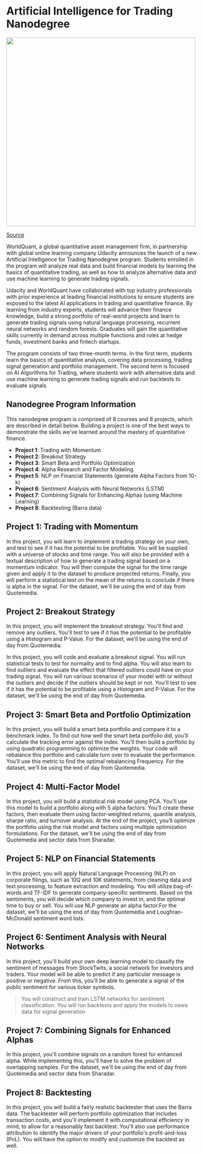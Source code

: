 # Artificial Intelligence for Trading Nanodegree

<img src="images/AI_for_Trading.png" width="500">

[Source](https://www.businesswire.com/news/home/20180816005146/en/WorldQuant-Udacity-Partner-Offer-Artificial-Intelligence-Trading)

WorldQuant, a global quantitative asset management firm, in partnership with global online learning company Udacity announces the launch of a new Artificial Intelligence for Trading Nanodegree program. Students enrolled in the program will analyze real data and build financial models by learning the basics of quantitative trading, as well as how to analyze alternative data and use machine learning to generate trading signals.

Udacity and WorldQuant have collaborated with top industry professionals with prior experience at leading financial institutions to ensure students are exposed to the latest AI applications in trading and quantitative finance. By learning from industry experts, students will advance their finance knowledge, build a strong portfolio of real-world projects and learn to generate trading signals using natural language processing, recurrent neural networks and random forests. Graduates will gain the quantitative skills currently in demand across multiple functions and roles at hedge funds, investment banks and fintech startups.

The program consists of two three-month terms. In the first term, students learn the basics of quantitative analysis, covering data processing, trading signal generation and portfolio management. The second term is focused on AI Algorithms for Trading, where students work with alternative data and use machine learning to generate trading signals and run backtests to evaluate signals

## Nanodegree Program Information

This nanodegree program is comprised of 8 courses and 8 projects, which are described in detail below.
Building a project is one of the best ways to demonstrate the skills we've learned around the mastery of
quantitative finance.

* **Project 1**: Trading with Momentum 
* **Project 2**: Breakout Strategy
* **Project 3**: Smart Beta and Portfolio Optimization
* **Project 4**: Alpha Research and Factor Modeling
* **Project 5**: NLP on Financial Statements (generate Alpha Factors from 10-k)
* **Project 6**: Sentiment Analysis with Neural Networks (LSTM)
* **Project 7**: Combining Signals for Enhancing Alphas (using Machine Learning)
* **Project 8**: Backtesting (Barra data)

## Project 1: Trading with Momentum

In this project, you will learn to implement a trading strategy on your own, and test to see if it has the potential to be profitable. You will be supplied with a universe of stocks and time range. You will also be provided with a textual description of how to generate a trading signal based on a momentum indicator. You will then compute the signal for the time range given and apply it to the dataset to produce projected returns. Finally, you will perform a statistical test on the mean of the returns to conclude if there is alpha in the signal. For the dataset, we'll be using the end of day from Quotemedia.


## Project 2: Breakout Strategy 

In this project, you will implement the breakout strategy. You'll find and remove any outliers. You'll test to see if it has the potential to be profitable using a Histogram and P-Value. For the dataset, we'll be using the end of day from Quotemedia.

In this project, you will code and evaluate a breakout signal. You will run statistical tests to test for normality
and to find alpha. You will also learn to find outliers and evaluate the effect that filtered outliers could have
on your trading signal. You will run various scenarios of your model with or without the outliers and decide
if the outliers should be kept or not. You'll test to see if it has the potential to be profitable using a Histogram and P-Value. For the dataset, we'll be using the end of day from Quotemedia.

## Project 3: Smart Beta and Portfolio Optimization

In this project, you will build a smart beta portfolio and compare it to a benchmark index. To find out how well the smart beta portfolio did, you’ll calculate the tracking error against the index. You’ll then build a portfolio by using quadratic programming to optimize the weights. Your code will rebalance this portfolio and calculate turn over to evaluate the performance. You’ll use this metric to find the optimal rebalancing Frequency. For the dataset, we'll be using the end of day from Quotemedia.


## Project 4: Multi-Factor Model

In this project, you will build a statistical risk model using PCA. You’ll use this model to build a portfolio along with 5 alpha factors. You’ll create these factors, then evaluate them using factor-weighted returns, quantile analysis, sharpe ratio, and turnover analysis. At the end of the project, you’ll optimize the portfolio using the risk model and factors using multiple optimization formulations. For the dataset, we'll be using the end of day from Quotemedia and sector data from Sharadar.

## Project 5: NLP on Financial Statements

In this project, you will apply Natural Language Processing (NLP) on corporate filings, such as 10Q and 10K
statements, from cleaning data and text processing, to feature extraction and modeling. You will utilize
bag-of-words and TF-IDF to generate company-specific sentiments. Based on the sentiments, you will decide
which company to invest in, and the optimal time to buy or sell. You will use NLP generate an alpha factor.For the dataset, we'll be using the end of day from Quotemedia and Loughran-McDonald sentiment word lists.

## Project 6: Sentiment Analysis with Neural Networks

In this project, you'll build your own deep learning model to classify the sentiment of messages from StockTwits, a social network for investors and traders. Your model will be able to predict if any particular message is positive or negative. From this, you'll be able to generate a signal of the public sentiment for various ticker symbols.

> You will construct and train LSTM networks for sentiment classification. You will run backtests and apply the models to news data for signal generation

## Project 7: Combining Signals for Enhanced Alphas

In this project, you'll combine signals on a random forest for enhanced alpha. While implementing this, you'll have to solve the problem of overlapping samples. For the dataset, we'll be using the end of day from Quotemedia and sector data from Sharadar.

## Project 8: Backtesting

In this project, you will build a fairly realistic backtester that uses the Barra data. The backtester will perform
portfolio optimization that includes transaction costs, and you'll implement it with computational efficiency
in mind, to allow for a reasonably fast backtest. You'll also use performance attribution to identify the major
drivers of your portfolio's profit-and-loss (PnL). You will have the option to modify and customize the
backtest as well.
